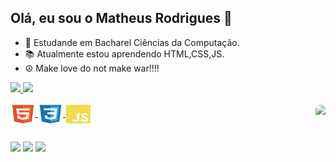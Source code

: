 ## Olá, eu sou o Matheus Rodrigues 👋


- 🏫 Estudande em Bacharel Ciências da Computação.
- 📚 Atualmente estou aprendendo HTML,CSS,JS.
- ☮  Make love do not make war!!!!

<a href="https://github.com/Matheusrodriguesalvesdossantos">
  <img height="140em" src="https://github-readme-stats.vercel.app/api?username=Matheusrodriguesalvesdossantos&show_icons=true&theme=github_dark&include_all_commits=true&count_private=true"/>
  <img height="180em" src="https://github-readme-stats.vercel.app/api/top-langs/?username=Matheusrodriguesalvesdossantos&theme=github_dark"/>
</div>
<div style="display: inline_block"><br>
<img align="center" alt="Mr-HTML" height="30" width="40" src="https://raw.githubusercontent.com/devicons/devicon/master/icons/html5/html5-original.svg">
<img align="center" alt="Mr-CSS" height="30" width="40" src="https://raw.githubusercontent.com/devicons/devicon/master/icons/css3/css3-original.svg">
    <img align="center" height="30" width="40" src="https://raw.githubusercontent.com/devicons/devicon/master/icons/javascript/javascript-plain.svg">
    <img align="right" height="100" style="border-radius:50px;" src="https://c.tenor.com/mGgWY8RkgYMAAAAC/hello-world.gif">
</div>

##

<div>
    <a href = "mailto:matheushlts.mr@gmail.com"><img src="https://img.shields.io/badge/Gmail-D14836?style=for-the-badge&logo=gmail&logoColor=white"></a>
    <a href="https://www.linkedin.com/in/matheus-rodrigues-476030227/" target="_blank"><img src="https://img.shields.io/badge/-LinkedIn-%230077B5?style=for-the-badge&logo=linkedin&logoColor=white" target="_blank"></a>
    <a href="https://api.whatsapp.com/send?phone=5564984146636&text=Ol%C3%A1%20Matheus%20Rodrigues%2C%20venho%20atrav%C3%A9s%20do%20github!" target="_blank"><img src="https://img.shields.io/badge/WhatsApp-25D366?style=for-the-badge&logo=whatsapp&logoColor=white"></a>
</div>    